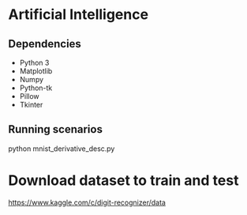 # Artificial Intelligence

## Dependencies
* Python 3
* Matplotlib
* Numpy
* Python-tk
* Pillow
* Tkinter

## Running scenarios
python mnist_derivative_desc.py

# Download dataset to train and test
https://www.kaggle.com/c/digit-recognizer/data
